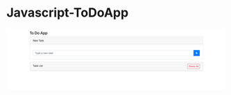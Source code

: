 # Javascript-ToDoApp
<img src="demo.png"
     alt="Demo"
     style="float: left; margin-right: 10px;" />
